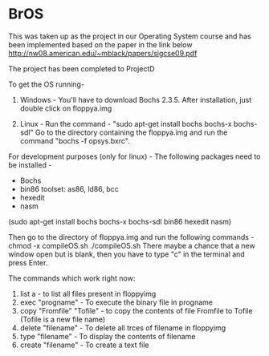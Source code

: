 # BrOS
This was taken up as the project in our Operating System course and has been implemented based on the paper in the link below
http://nw08.american.edu/~mblack/papers/sigcse09.pdf

The project has been completed to ProjectD

To get the OS running-
1) Windows - 
    You'll have to download Bochs 2.3.5.
    After installation, just double click on floppya.img
    
2) Linux - 
    Run the command - "sudo apt-get install bochs bochs-x bochs-sdl"
    Go to the directory containing the floppya.img and run the command "bochs -f opsys.bxrc".
    
For development purposes (only for linux) -
The following packages need to be installed - 
- Bochs                                 
- bin86 toolset: as86, ld86, bcc
- hexedit
- nasm

(sudo apt-get install bochs bochs-x bochs-sdl bin86 hexedit nasm)

Then go to the directory of floppya.img and run the following commands - 
chmod -x compileOS.sh
./compileOS.sh
There maybe a chance that a new window open but is blank, then you have to type "c" in the terminal and press Enter.


The commands which work right now:
1) list a - to list all files present in floppyimg
2) exec "progname" - To execute the binary file in progname
3) copy "Fromfile" "Tofile" - to copy the contents of file Fromfile to Tofile (Tofile is a new file name)
4) delete "filename" - To delete all trces of filename in floppyimg
5) type "filename" - To display the contents of filename
6) create "filename" - To create a text file



